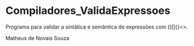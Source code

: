 # Compiladores_ValidaExpressoes
Programa para validar a sintática e semântica de expressões com ()[]{}<>.

Matheus de Novais Souza
